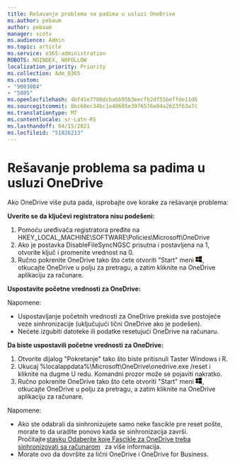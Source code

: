 ```yaml
---
title: Rešavanje problema sa padima u usluzi OneDrive
ms.author: pebaum
author: pebaum
manager: scotv
ms.audience: Admin
ms.topic: article
ms.service: o365-administration
ROBOTS: NOINDEX, NOFOLLOW
localization_priority: Priority
ms.collection: Adm_O365
ms.custom:
- "9003084"
- "5885"
ms.openlocfilehash: 4bf45e7780dcbabb95b3eecfb2df55beffde11d6
ms.sourcegitcommit: 8bc60ec34bc1e40685e3976576e04a2623f63a7c
ms.translationtype: MT
ms.contentlocale: sr-Latn-RS
ms.lasthandoff: 04/15/2021
ms.locfileid: "51826213"
---
```

# <a name="troubleshoot-onedrive-crashes"></a>Rešavanje problema sa padima u usluzi OneDrive

Ako OneDrive više puta pada, isprobajte ove korake za rešavanje problema:

**Uverite se da ključevi registratora nisu podešeni:**

1. Pomoću uređivača registratora pređite na HKEY_LOCAL_MACHINE\SOFTWARE\Policies\Microsoft\OneDrive
2. Ako je postavka DisableFileSyncNGSC prisutna i postavljena na 1, otvorite ključ i promenite vrednost na 0.
3. Ručno pokrenite OneDrive tako što ćete otvoriti "Start" meni ![Pritisnite taster Windows](data:image/png;base64,iVBORw0KGgoAAAANSUhEUgAAABEAAAAOCAYAAADJ7fe0AAAAAXNSR0IArs4c6QAAAARnQU1BAACxjwv8YQUAAAAJcEhZcwAADsQAAA7EAZUrDhsAAADxSURBVDhPY/wPBAx4wR+Gd6/fM7x9/ZTh9ZuXDGdPnWE4tH0rw/UHDxlaVp9kCDCSYWABKfv35wfD+/cfGV4+fcLw5uVjhlOXzzFsX/qWYebmZAZPWWOGO2DD8ACQS9Y3e4Bcg4Y9/t94fPa/CoY4Aq8/+xik/T8TkEMxGDyGgANWwSqeobvbGSyAADIM3BwCDKXd3QyfoCLoQEGAA0xTxSWjsYMJwLHjkruU4UXSJ4YnT54x3Dh/luHmjfMMmw9wMjCDlRAGBDPgjy8fGT5//8rw9P4Thge3zzNcvXmDYevmfQzXb1xlmH/0ATADyjAAAKdWkD3ZSwNeAAAAAElFTkSuQmCC), otkucajte OneDrive u polju za pretragu, a zatim kliknite na OneDrive aplikaciju za računare.

**Uspostavite početne vrednosti za OneDrive:**

Napomene:

- Uspostavljanje početnih vrednosti za OneDrive prekida sve postojeće veze sinhronizacije (uključujući lični OneDrive ako je podešen).
- Nećete izgubiti datoteke ili podatke resetujući OneDrive na računaru.

**Da biste uspostavili početne vrednosti za OneDrive:**

1. Otvorite dijalog "Pokretanje" tako što biste pritisnuli Taster Windows i R.
2. Ukucaj %localappdata%\Microsoft\OneDrive\onedrive.exe /reset i kliknite na dugme U redu. Komandni prozor može se pojaviti nakratko.
3. Ručno pokrenite OneDrive tako što ćete otvoriti "Start" meni ![Pritisnite taster Windows](data:image/png;base64,iVBORw0KGgoAAAANSUhEUgAAABEAAAAOCAYAAADJ7fe0AAAAAXNSR0IArs4c6QAAAARnQU1BAACxjwv8YQUAAAAJcEhZcwAADsQAAA7EAZUrDhsAAADxSURBVDhPY/wPBAx4wR+Gd6/fM7x9/ZTh9ZuXDGdPnWE4tH0rw/UHDxlaVp9kCDCSYWABKfv35wfD+/cfGV4+fcLw5uVjhlOXzzFsX/qWYebmZAZPWWOGO2DD8ACQS9Y3e4Bcg4Y9/t94fPa/CoY4Aq8/+xik/T8TkEMxGDyGgANWwSqeobvbGSyAADIM3BwCDKXd3QyfoCLoQEGAA0xTxSWjsYMJwLHjkruU4UXSJ4YnT54x3Dh/luHmjfMMmw9wMjCDlRAGBDPgjy8fGT5//8rw9P4Thge3zzNcvXmDYevmfQzXb1xlmH/0ATADyjAAAKdWkD3ZSwNeAAAAAElFTkSuQmCC), otkucajte OneDrive u polju za pretragu, a zatim kliknite na OneDrive aplikaciju za računare.

Napomene:

- Ako ste odabrali da sinhronizujete samo neke fascikle pre reset pošte, morate to da uradite ponovo kada se sinhronizacija završi. Pročitajte [stavku Odaberite koje Fascikle za OneDrive treba sinhronizovati sa računarom](https://support.office.com/article/98b8b011-8b94-419b-aa95-a14ff2415e85)   za više informacija.
- Morate ovo da dovršite za lični OneDrive i OneDrive for Business.